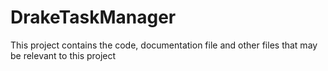 # DrakeTaskManager
This project contains the code, documentation file and other files that may be relevant to this project
